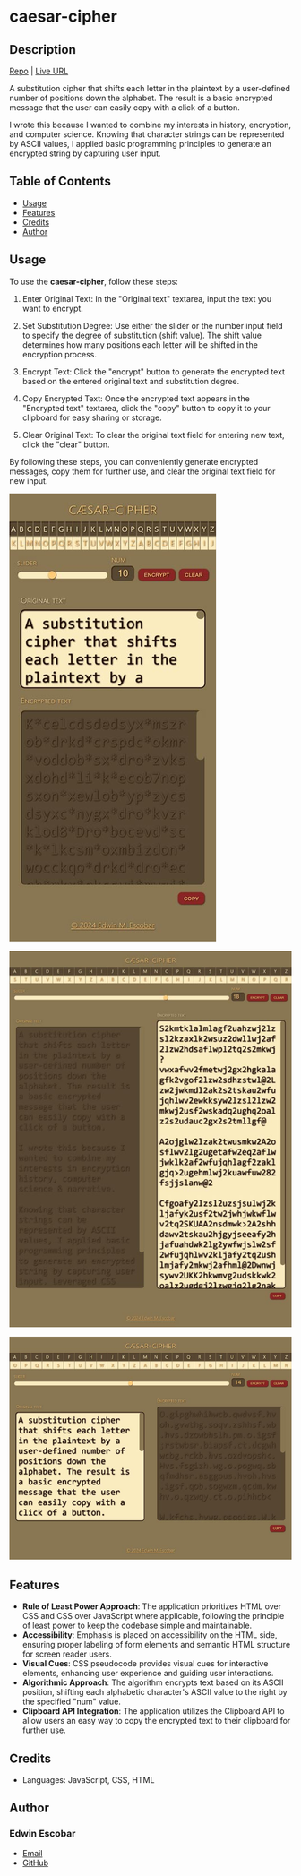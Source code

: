 # caesar-cipher

## Description
[Repo](https://github.com/escowin/caesar-cipher) | [Live URL](https://escowin.github.io/caesar-cipher/)

A substitution cipher that shifts each letter in the plaintext by a user-defined number of positions down the alphabet. The result is a basic encrypted message that the user can easily copy with a click of a button.

I wrote this because I wanted to combine my interests in history, encryption, and computer science. Knowing that character strings can be represented by ASCII values, I applied basic programming principles to generate an encrypted string by capturing user input.

## Table of Contents
- [Usage](#usage)
- [Features](#features)
- [Credits](#credits)
- [Author](#author)

## Usage
To use the **caesar-cipher**, follow these steps:

1. Enter Original Text: In the "Original text" textarea, input the text you want to encrypt.

2. Set Substitution Degree: Use either the slider or the number input field to specify the degree of substitution (shift value). The shift value determines how many positions each letter will be shifted in the encryption process.

3. Encrypt Text: Click the "encrypt" button to generate the encrypted text based on the entered original text and substitution degree.

4. Copy Encrypted Text: Once the encrypted text appears in the "Encrypted text" textarea, click the "copy" button to copy it to your clipboard for easy sharing or storage.

5. Clear Original Text: To clear the original text field for entering new text, click the "clear" button.

By following these steps, you can conveniently generate encrypted messages, copy them for further use, and clear the original text field for new input.

![mobile](./assets/img/caesar-cipher-sm.jpg)

![tablet](./assets/img/caesar-cipher-md.jpg)

![desktop](./assets/img/caesar-cipher-lg.jpg)

## Features
- **Rule of Least Power Approach**: The application prioritizes HTML over CSS and CSS over JavaScript where applicable, following the principle of least power to keep the codebase simple and maintainable.
- **Accessibility**: Emphasis is placed on accessibility on the HTML side, ensuring proper labeling of form elements and semantic HTML structure for screen reader users.
- **Visual Cues**: CSS pseudocode provides visual cues for interactive elements, enhancing user experience and guiding user interactions.
- **Algorithmic Approach**: The algorithm encrypts text based on its ASCII position, shifting each alphabetic character's ASCII value to the right by the specified "num" value.
- **Clipboard API Integration**: The application utilizes the Clipboard API to allow users an easy way to copy the encrypted text to their clipboard for further use.

## Credits
- Languages: JavaScript, CSS, HTML

## Author
### Edwin Escobar
- [Email](mailto:edwin@escowinart.com)
- [GitHub](https://github.com/escowin)
